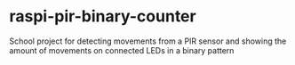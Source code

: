 # raspi-pir-binary-counter
School project for detecting movements from a PIR sensor and showing the amount of movements on connected LEDs in a binary pattern
